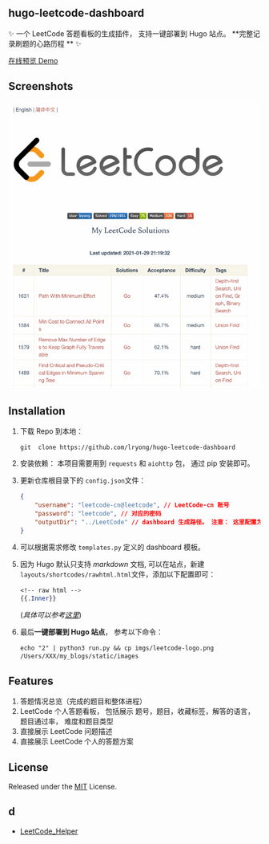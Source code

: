 ## hugo-leetcode-dashboard

✨ 一个 LeetCode 答题看板的生成插件， 支持一键部署到 Hugo 站点。 **完整记录刷题的心路历程 ** ✨

[在线预览 Demo](http://www.herbert.top:18080/leetcode/)

## Screenshots

![leetcode-dashboard](https://raw.githubusercontent.com/lryong/hugo-leetcode-dashboard/master/imgs/leetcode_dashboard.png)

## Installation

1. 下载 Repo 到本地：

   ```shell
   git  clone https://github.com/lryong/hugo-leetcode-dashboard
   ```

2. 安装依赖： 本项目需要用到 `requests` 和 `aiohttp` 包， 通过 pip 安装即可。

3. 更新仓库根目录下的 `config.json`文件：

   ```json
   {
       "username": "leetcode-cn@leetcode", // LeetCode-cn 账号
       "password": "leetcode", // 对应的密码
       "outputDir": "../LeetCode" // dashboard 生成路径。 注意： 这里配置为 hugo 站点的文档路径， 如：/Users/XXX/my_blogs/content
   }
   ```

4. 可以根据需求修改 `templates.py` 定义的 dashboard 模板。

5. 因为 Hugo 默认只支持 *markdown* 文档, 可以在站点，新建 `layouts/shortcodes/rawhtml.html`文件，添加以下配置即可：

   ```css
   <!-- raw html -->
   {{.Inner}}
   ```

   (*具体可以参考[这里](https://anaulin.org/blog/hugo-raw-html-shortcode/)*)

6. 最后**一键部署到 Hugo 站点**， 参考以下命令：

   ```shell
   echo "2" | python3 run.py && cp imgs/leetcode-logo.png /Users/XXX/my_blogs/static/images
   ```

## Features

1. 答题情况总览（完成的题目和整体进程）
2. LeetCode  个人答题看板， 包括展示 题号，题目，收藏标签，解答的语言， 题目通过率， 难度和题目类型
3. 直接展示 LeetCode 问题描述
4. 直接展示 LeetCode 个人的答题方案

## License

Released under the [MIT](https://github.com/olOwOlo/hugo-theme-even/blob/master/LICENSE.md) License.

## d

- [LeetCode_Helper](https://github.com/KivenCkl/LeetCode_Helper)
